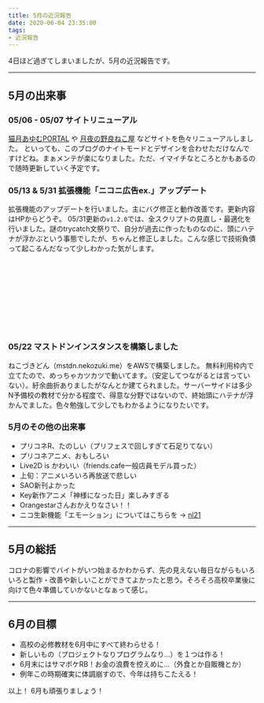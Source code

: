 ```yaml
---
title: 5月の近況報告
date: 2020-06-04 23:35:00
tags:
- 近況報告
---
```


4日ほど過ぎてしまいましたが、5月の近況報告です。

<!-- more -->

---

## 5月の出来事

### 05/06 - 05/07 サイトリニューアル
[猫月あゆむPORTAL](https://nekozuki.me) や [月夜の野良ねこ屋](https://catmoon.nekozuki.me) などサイトを色々リニューアルしました。
といっても、このブログのナイトモードとデザインを合わせただけなんですけどね。まぁメンテが楽になりました。ただ、イマイチなところとかもあるので随時更新していく予定です。

### 05/13 & 5/31 拡張機能「ニコニ広告ex.」アップデート
拡張機能のアップデートを行いました。主にバグ修正と動作改善です。更新内容はHPからどうぞ。
05/31更新の`v1.2.0`では、全スクリプトの見直し・最適化を行いました。謎のtrycatch文祭りで、自分が過去に作ったものなのに、頭にハテナが浮かぶという事態でしたが、ちゃんと修正しました。こんな感じで技術負債って起こるんだなって少しわかった気がします。

<div class="iframely-embed"><div class="iframely-responsive" style="height: 140px; padding-bottom: 0;"><a href="https://nekozuki.me/makes/nicoad-ex" data-iframely-url="//cdn.iframe.ly/api/iframe?url=https%3A%2F%2Fnekozuki.me%2Fmakes%2Fnicoad-ex&amp;key=093555d64fd366dc31a449442216cdec&amp;iframe=card-small"></a></div></div><script async src="//cdn.iframe.ly/embed.js" charset="utf-8"></script>

### 05/22 マストドンインスタンスを構築しました
ねこづきどん（mstdn.nekozuki.me）をAWSで構築しました。
無料利用枠内で立てたので、めっちゃカツカツで動いてます。（安定してつながるとは言っていない）。紆余曲折ありましたがなんとか建てられました。サーバーサイドは多少N予備校の教材で分かる程度で、得意な分野ではないので、終始頭にハテナが浮かんでました。色々勉強して少しでもわかるようになりたいです。

### 5月のその他の出来事
- プリコネR、たのしい（プリフェスで回しすぎて石足りてない）
- プリコネアニメ、おもしろい
- Live2D is かわいい（friends.cafe一般店員モデル買った）
- 上旬：アニメいろいろ再放送で悲しい
- SAO新刊よかった
- Key新作アニメ「神様になった日」楽しみすぎる
- Orangestarさんおかえりなさい！！
- ニコ生新機能「エモーション」についてはこちらを → [nl21](/nl21)

---

## 5月の総括
コロナの影響でバイトがいつ始まるかわからず、先の見えない毎日ながらもいろいろと製作・改善や新しいことができてよかったと思う。そろそろ高校卒業後に向けて色々準備していかないとなぁって感じ。

---

## 6月の目標
- 高校の必修教材を6月中にすべて終わらせる！
- 新しいもの（プロジェクトなりプログラムなり...）を１つは作る！
- 6月末にはサマポケRB！お金の浪費を控えめに...（外食とか自販機とか）
- 例年この時期確実に体調崩すので、今年は持ちこたえる！

以上！
6月も頑張りましょう！